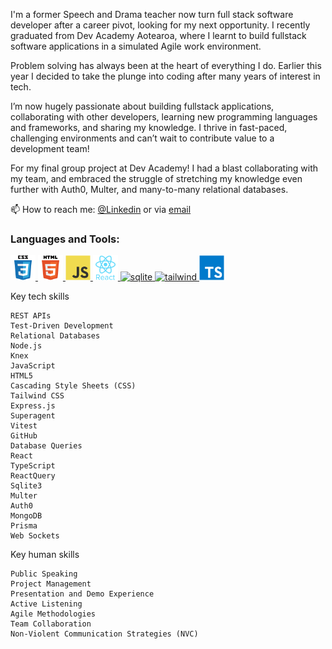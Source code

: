 
I'm a former Speech and Drama teacher now turn full stack software developer after a career pivot, looking for my next opportunity. I recently graduated from Dev Academy Aotearoa, where I learnt to build fullstack software applications in a simulated Agile work environment.

Problem solving has always been at the heart of everything I do. Earlier this year I decided to take the plunge into coding after many years of interest in tech.

I’m now hugely passionate about building fullstack applications, collaborating with other developers, learning new programming languages and frameworks, and sharing my knowledge. I thrive in fast-paced, challenging environments and can’t wait to contribute value to a development team!

For my final group project at Dev Academy! I had a blast collaborating with my team, and embraced the struggle of stretching my knowledge even further with Auth0, Multer, and many-to-many relational databases.

📫 How to reach me:
[@Linkedin](https://www.linkedin.com/in/neilsen-ngoi-a046ab82/) or via [email](mailto:neilsen.nngoi@gmail.com)

<h3 align="left">Languages and Tools:</h3>
<p align="left"> <a href="https://www.w3schools.com/cs/" target="_blank" rel="noreferrer">  </a> <a href="https://www.w3schools.com/css/" target="_blank" rel="noreferrer"> <img src="https://raw.githubusercontent.com/devicons/devicon/master/icons/css3/css3-original-wordmark.svg" alt="css3" width="40" height="40"/> </a> <a href="https://www.w3.org/html/" target="_blank" rel="noreferrer"> <img src="https://raw.githubusercontent.com/devicons/devicon/master/icons/html5/html5-original-wordmark.svg" alt="html5" width="40" height="40"/> </a> <a href="https://developer.mozilla.org/en-US/docs/Web/JavaScript" target="_blank" rel="noreferrer"> <img src="https://raw.githubusercontent.com/devicons/devicon/master/icons/javascript/javascript-original.svg" alt="javascript" width="40" height="40"/> </a> <a href="https://reactjs.org/" target="_blank" rel="noreferrer"> <img src="https://raw.githubusercontent.com/devicons/devicon/master/icons/react/react-original-wordmark.svg" alt="react" width="40" height="40"/> </a> <a href="https://www.sqlite.org/" target="_blank" rel="noreferrer"> <img src="https://www.vectorlogo.zone/logos/sqlite/sqlite-icon.svg" alt="sqlite" width="40" height="40"/> </a> <a href="https://tailwindcss.com/" target="_blank" rel="noreferrer"> <img src="https://www.vectorlogo.zone/logos/tailwindcss/tailwindcss-icon.svg" alt="tailwind" width="40" height="40"/> </a> <a href="https://www.typescriptlang.org/" target="_blank" rel="noreferrer"> <img src="https://raw.githubusercontent.com/devicons/devicon/master/icons/typescript/typescript-original.svg" alt="typescript" width="40" height="40"/> </a> </p>

Key tech skills

    REST APIs
    Test-Driven Development
    Relational Databases
    Node.js
    Knex
    JavaScript
    HTML5
    Cascading Style Sheets (CSS)
    Tailwind CSS
    Express.js
    Superagent
    Vitest
    GitHub
    Database Queries
    React
    TypeScript
    ReactQuery
    Sqlite3
    Multer
    Auth0
    MongoDB
    Prisma
    Web Sockets

Key human skills

    Public Speaking
    Project Management
    Presentation and Demo Experience
    Active Listening
    Agile Methodologies
    Team Collaboration
    Non-Violent Communication Strategies (NVC)

